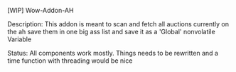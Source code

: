 [WIP] Wow-Addon-AH

Description:
This addon is meant to scan and fetch all auctions currently on the ah
save them in one big ass list and save it as a 'Global' nonvolatile Variable

Status:
All components work mostly.
Things needs to be rewritten and a time function with threading would be nice
